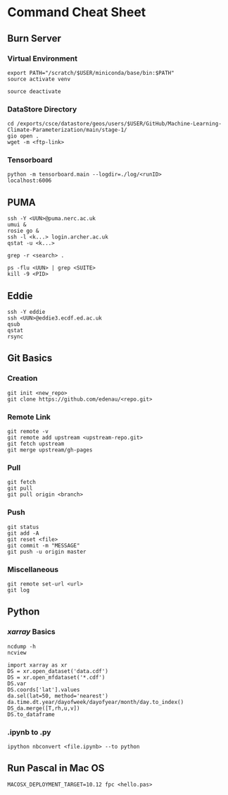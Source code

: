 # Command Cheat Sheet

## Burn Server
### Virtual Environment
```
export PATH="/scratch/$USER/miniconda/base/bin:$PATH"
source activate venv

source deactivate
```
### DataStore Directory
```
cd /exports/csce/datastore/geos/users/$USER/GitHub/Machine-Learning-Climate-Parameterization/main/stage-1/
gio open .
wget -m <ftp-link>
```

### Tensorboard
```
python -m tensorboard.main --logdir=./log/<runID>
localhost:6006
```

## PUMA
```
ssh -Y <UUN>@puma.nerc.ac.uk
umui &
rosie go &
ssh -l <k...> login.archer.ac.uk
qstat -u <k...>

grep -r <search> .
```

```
ps -flu <UUN> | grep <SUITE>
kill -9 <PID>
```

## Eddie
```
ssh -Y eddie
ssh <UUN>@eddie3.ecdf.ed.ac.uk
qsub
qstat
rsync
```

## Git Basics
### Creation
```
git init <new_repo>
git clone https://github.com/edenau/<repo.git>
```
### Remote Link
```
git remote -v
git remote add upstream <upstream-repo.git>
git fetch upstream
git merge upstream/gh-pages
```
### Pull
```
git fetch
git pull
git pull origin <branch>
```
### Push
```
git status
git add -A
git reset <file>
git commit -m "MESSAGE"
git push -u origin master
```
### Miscellaneous
```
git remote set-url <url>
git log
```

## Python
### *xarray* Basics
```
ncdump -h
ncview

import xarray as xr
DS = xr.open_dataset('data.cdf')
DS = xr.open_mfdataset('*.cdf')
DS.var
DS.coords['lat'].values
da.sel(lat=50, method='nearest')
da.time.dt.year/dayofweek/dayofyear/month/day.to_index()
DS_da.merge([T,rh,u,v])
DS.to_dataframe
```

### .ipynb to .py
```
ipython nbconvert <file.ipynb> --to python
```

## Run Pascal in Mac OS
```
MACOSX_DEPLOYMENT_TARGET=10.12 fpc <hello.pas>
```

